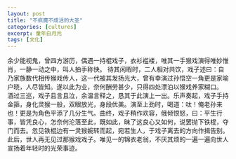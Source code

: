 ```yaml
---
layout: post
title: "不疯魔不成活的大圣"
categories: [cultures]
excerpt: 童年白月光
tags: [文化]
---
```

余少能视鬼，曾四方游历，偶遇一持棍戏子，衣衫褴褛，唯其一手猴戏演得唯妙惟肖，一静一动之中，叫人拍手称快。
待其闲暇时，二人相对共饮，戏子述曰：自乃家族数代相传猴戏传人，这一代被其发扬光大，曾有幸演过孙悟空一角更是家喻户晓，人尽皆知。遂以此为业，奈何酬劳甚少，只得四处漂泊以猴戏养家糊口。
酒过三巡，戏子且言且泣，余温言释之，恳其于此演上一出。乐声奏起，戏子手持金箍，身化灵猴一般，双眼放光，身段优美。演至上劲时，喝道：呔！俺老孙来也！更是为角色平添了几分生气。曲终，戏子稍作欢容，俄倾恨怒，曰：平生行事，皆凭良心，怎奈何沦落至此，既如此，昧了这良心又如何，说罢抛下铁棍，夺门而去。忽见铁棍边有一灵猴婉转而起，宛若生人，于戏子离去的方向作揖告别。
此后，世人再无见过那猴戏戏子。唯见一的锦衣老翁，不厌其烦的一遍一遍向世人宣扬着年轻时的光荣事迹。
